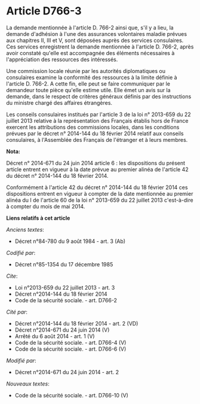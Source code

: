 # Article D766-3

La demande mentionnée à l'article D. 766-2 ainsi que, s'il y a lieu, la demande d'adhésion à l'une des assurances volontaires
maladie prévues aux chapitres II, III et V, sont déposées auprès des services consulaires. Ces services enregistrent la
demande mentionnée à l'article D. 766-2, après avoir constaté qu'elle est accompagnée des éléments nécessaires à
l'appréciation des ressources des intéressés. 

Une commission locale réunie par les autorités diplomatiques ou consulaires examine la conformité des ressources à la limite
définie à l'article D. 766-2. A cette fin, elle peut se faire communiquer par le demandeur toute pièce qu'elle estime utile.
Elle émet un avis sur la demande, dans le respect de critères généraux définis par des instructions du ministre chargé des
affaires étrangères. 

Les conseils consulaires institués par l'article 3 de la loi n° 2013-659 du 22 juillet 2013 relative à la représentation des
Français établis hors de France exercent les attributions des commissions locales, dans les conditions prévues par le décret
n° 2014-144 du 18 février 2014 relatif aux conseils consulaires, à l'Assemblée des Français de l'étranger et à leurs membres.

**Nota:**

Décret n° 2014-671 du 24 juin 2014 article 6 : les dispositions du présent article entrent en vigueur à la date prévue au
premier alinéa de l'article 42 du décret n° 2014-144 du 18 février 2014. 

Conformément à l'article 42 du décret n° 2014-144 du 18 février 2014 ces dispositions entrent en vigueur à compter de la date
mentionnée au premier alinéa du I de l'article 60 de la loi n° 2013-659 du 22 juillet 2013 c'est-à-dire à compter du mois de
mai 2014.

**Liens relatifs à cet article**

_Anciens textes_:

  - Décret n°84-780 du 9 août 1984 - art. 3 (Ab)

_Codifié par_:

  - Décret n°85-1354 du 17 décembre 1985

_Cite_:

  - Loi n°2013-659 du 22 juillet 2013 - art. 3
  - Décret n°2014-144 du 18 février 2014
  - Code de la sécurité sociale. - art. D766-2

_Cité par_:

  - Décret n°2014-144 du 18 février 2014 - art. 2 (VD)
  - Décret n°2014-671 du 24 juin 2014 (V)
  - Arrêté du 6 août 2014 - art. 1 (V)
  - Code de la sécurité sociale. - art. D766-4 (V)
  - Code de la sécurité sociale. - art. D766-6 (V)

_Modifié par_:

  - Décret n°2014-671 du 24 juin 2014 - art. 2

_Nouveaux textes_:

  - Code de la sécurité sociale. - art. D766-10 (V)
